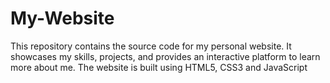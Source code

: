 # My-Website
This repository contains the source code for my personal website. It showcases my skills, projects, and provides an interactive platform to learn more about me. The website is built using HTML5, CSS3 and JavaScript
